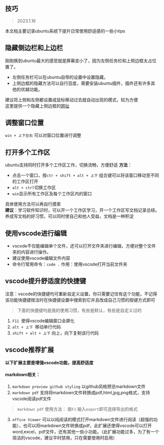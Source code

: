 ## 技巧
> 2023.1.16  

本文档主要记录ubuntu系统下提升日常使用舒适感的一些小tips

## 隐藏侧边栏和上边栏  
刚刚换到ubuntu最大的感受就是屏幕变小了，因为左侧任务栏和上侧边框太占位置了。  
- 左侧任务栏可以在ubuntu自带的设置中设置隐藏。  
- 上侧边框的隐藏方法可以自行百度，需要安装ubuntu插件，插件还有许多其他的优越功能。  

建议将上侧和左侧都设置成鼠标移动过去就自动出现的模式，较为方便  
这里提供一个隐藏上侧边框的[网址](https://blog.csdn.net/qq_40767523/article/details/126762638#:~:text=%E4%BE%A7%E8%BE%B9%E6%A0%8F%E9%9A%90%E8%97%8F%20%E5%9C%A8%20%E8%AE%BE%E7%BD%AE,%E4%B8%AD%E6%89%BE%E5%88%B0%20%E5%A4%96%E8%A7%82%20%EF%BC%8C%E9%80%89%E4%B8%AD%20%E8%87%AA%E5%8A%A8%E9%9A%90%E8%97%8FDock%2C%E5%8D%B3%E8%AE%BE%E7%BD%AE%E6%88%90%E5%8A%9F%EF%BC%8C%E5%BD%93%E6%89%93%E5%BC%80%E7%9A%84%E8%BD%AF%E4%BB%B6%E7%AA%97%E5%8F%A3%E9%9D%A0%E8%BF%91%E4%BE%A7%E8%BE%B9%E6%A0%8F%E6%88%96%E5%85%A8%E5%B1%8F%E6%97%B6%EF%BC%8C%E4%BE%A7%E8%BE%B9%E6%A0%8F%E4%BC%9A%E8%87%AA%E5%8A%A8%E9%9A%90%E8%97%8F%E3%80%82)
## 调整窗口位置
`win + 上下左右` 可以对窗口位置进行调整
## 打开多个工作区
ubuntu支持同时打开多个工作区工作，切换流畅，方便舒适
**方法**：
- 点击一个窗口，按`ctr + shift + alt + 上下` 组合键可以将该窗口移动至不同的工作区打开  
- `alt + ctrl`切换工作区
- `win`显示所有工作区及每个工作区内的窗口

具体使用方法可以再自行摸索  
**建议**：学习软件知识时，可以开一个工作区学习，开一个工作区写文档记录总结。养成写文档的好习惯，可以同时使自己和他人受益，文档是一种积淀

## 使用vscode进行编辑
- vscode不仅能编辑单个文件，还可以打开文件夹进行编辑，方便对整个文件夹的内容进行操作。  
- 建议使用vscode编辑文件内容  
- 命令行常用命令：`code .` 作用：使用vscode打开当前文件夹

## vscode提升舒适度的快捷键

注意：vscode的快捷键均可重新自定义设置，你只需要记住有这个功能，不记得该功能快捷键按法时在快捷键设置中搜索到它并且改成自己习惯的按键方式即可
> 下面的快捷键均是我的使用习惯，有些是默认，有些是自定义过的
1. `F11 `使得vscode编辑窗口全屏化
2. `alt + 上下 `移动单行代码
3. `shift + alt + 上下` 向上，向下复制该行代码

## vscode推荐扩展
**以下扩展主要是增强vscode功能，提高舒适度**
#### markdown相关：
1. `markdown preview github styling` 以github风格预览markdown文件
2. `markdown pdf` 支持将markdown文件转换成pdf,html,jpg,png格式，支持vscode阅读pdf文件  
> `markdown pdf` 使用方法： 按`F1` 输入`export`即可选择导出的格式
3. `office Viewer` 可以以纯阅读的模式打开markdown文件进行阅读（超强的功能），也可以将markdown文件转换成pdf，此扩展还使得vscode可以打开word,excel，pdf文件，还有其他一些小功能。（此扩展功能过多，为了有一个简洁的vscode，建议平时禁用，只在需要使用时启用）

